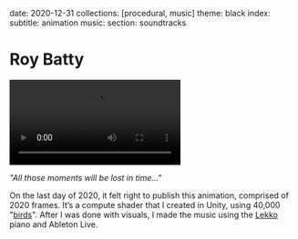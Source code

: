 date: 2020-12-31
collections: [procedural, music]
theme: black
index:
  subtitle: animation
music:
  section: soundtracks

Roy Batty
=========

![](tears-in-rain-with-sound.mp4)

*"All those moments will be lost in time..."*

On the last day of 2020, it felt right to publish this animation,
comprised of 2020 frames. It’s a compute shader that I created in Unity,
using 40,000 "[birds][boids]". After I was done with visuals, I made the
music using the [Lekko][] piano and Ableton Live.

  [boids]: https://www.red3d.com/cwr/boids/
  [Lekko]: https://feltinstruments.com/Lekko
